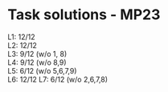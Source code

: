 # Task solutions - MP23

L1: 12/12       
L2: 12/12       
L3: 9/12 (w/o 1, 8)             
L4: 9/12 (w/o 8,9)                     
L5: 6/12 (w/o 5,6,7,9)              
L6: 12/12
L7: 6/12 (w/o 2,6,7,8)           